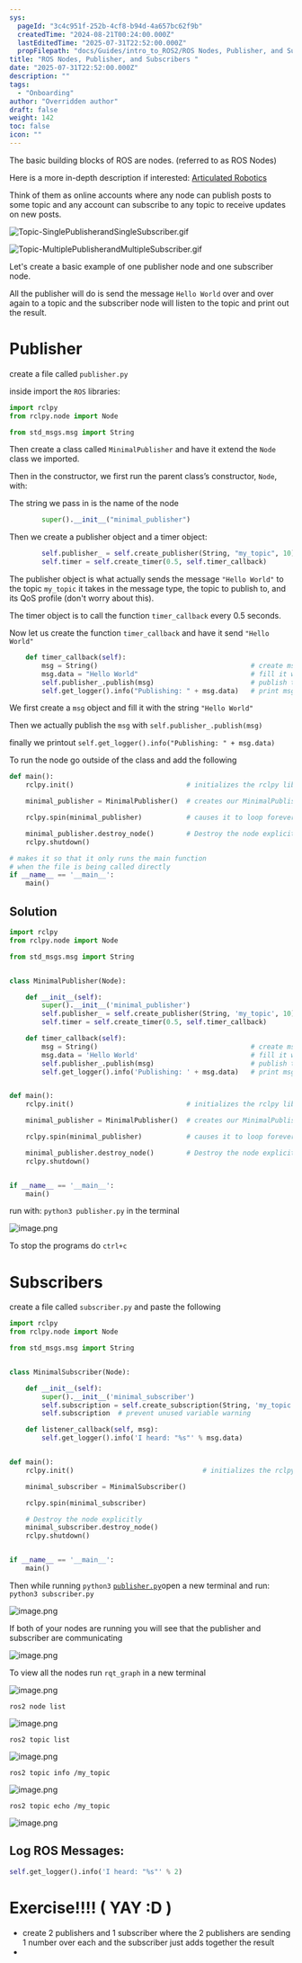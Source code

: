 ```yaml
---
sys:
  pageId: "3c4c951f-252b-4cf8-b94d-4a657bc62f9b"
  createdTime: "2024-08-21T00:24:00.000Z"
  lastEditedTime: "2025-07-31T22:52:00.000Z"
  propFilepath: "docs/Guides/intro_to_ROS2/ROS Nodes, Publisher, and Subscribers .md"
title: "ROS Nodes, Publisher, and Subscribers "
date: "2025-07-31T22:52:00.000Z"
description: ""
tags:
  - "Onboarding"
author: "Overridden author"
draft: false
weight: 142
toc: false
icon: ""
---
```


The basic building blocks of ROS are nodes. (referred to as ROS Nodes)

Here is a more in-depth description if interested: [Articulated Robotics](https://articulatedrobotics.xyz/tutorials/ready-for-ros/ros-overview#2-nodes)

Think of them as online accounts where any node can publish posts to some topic and any account can subscribe to any topic to receive updates on new posts.

![Topic-SinglePublisherandSingleSubscriber.gif](https://docs.ros.org/en/humble/_images/Topic-SinglePublisherandSingleSubscriber.gif)

![Topic-MultiplePublisherandMultipleSubscriber.gif](https://docs.ros.org/en/humble/_images/Topic-MultiplePublisherandMultipleSubscriber.gif)

Let's create a basic example of one publisher node and one subscriber node.

All the publisher will do is send the message `Hello World` over and over again to a topic and the subscriber node will listen to the topic and print out the result.

# Publisher

create a file called `publisher.py` 

inside import the `ROS` libraries:

```python
import rclpy
from rclpy.node import Node

from std_msgs.msg import String
```

Then create a class called `MinimalPublisher` and have it extend the `Node` class we imported.

Then in the constructor, we first run the parent class’s constructor, `Node`, with:

The string we pass in is the name of the node

```python
        super().__init__("minimal_publisher")
```

Then we create a publisher object and a timer object:

```python
        self.publisher_ = self.create_publisher(String, "my_topic", 10)
        self.timer = self.create_timer(0.5, self.timer_callback)
```

The publisher object is what actually sends the message `"Hello World"` to the topic `my_topic` it takes in the message type, the topic to publish to, and its QoS profile (don't worry about this).

The timer object is to call the function `timer_callback` every 0.5 seconds.

Now let us create the function `timer_callback` and have it send `"Hello World"`

```python
    def timer_callback(self):
        msg = String()                                      # create msg object
        msg.data = "Hello World"                            # fill it with data
        self.publisher_.publish(msg)                        # publish the message
        self.get_logger().info("Publishing: " + msg.data)   # print msg
```

We first create a `msg` object and fill it with the string `"Hello World"`

Then we actually publish the `msg` with `self.publisher_.publish(msg)`

finally we printout `self.get_logger().info("Publishing: " + msg.data)`

To run the node go outside of the class and add the following

```python
def main():
    rclpy.init()                            # initializes the rclpy library

    minimal_publisher = MinimalPublisher()  # creates our MinimalPublisher object

    rclpy.spin(minimal_publisher)           # causes it to loop forever

    minimal_publisher.destroy_node()        # Destroy the node explicitly
    rclpy.shutdown()

# makes it so that it only runs the main function
# when the file is being called directly
if __name__ == '__main__': 
    main()
```

## Solution

```python
import rclpy
from rclpy.node import Node

from std_msgs.msg import String


class MinimalPublisher(Node):

    def __init__(self):
        super().__init__('minimal_publisher')
        self.publisher_ = self.create_publisher(String, 'my_topic', 10)
        self.timer = self.create_timer(0.5, self.timer_callback)

    def timer_callback(self):
        msg = String()                                      # create msg object
        msg.data = 'Hello World'                            # fill it with data
        self.publisher_.publish(msg)                        # publish the message
        self.get_logger().info('Publishing: ' + msg.data)   # print msg


def main():
    rclpy.init()                            # initializes the rclpy library

    minimal_publisher = MinimalPublisher()  # creates our MinimalPublisher object

    rclpy.spin(minimal_publisher)           # causes it to loop forever

    minimal_publisher.destroy_node()        # Destroy the node explicitly
    rclpy.shutdown()


if __name__ == '__main__':
    main()
```

run with: `python3 publisher.py` in the terminal

![image.png](https://prod-files-secure.s3.us-west-2.amazonaws.com/d518164a-d88e-44d1-a4ee-3adb3bd8bce0/9214accb-ad5b-44f1-a31c-b3167c59138b/image.png?X-Amz-Algorithm=AWS4-HMAC-SHA256&X-Amz-Content-Sha256=UNSIGNED-PAYLOAD&X-Amz-Credential=ASIAZI2LB4666YVBM2TI%2F20250815%2Fus-west-2%2Fs3%2Faws4_request&X-Amz-Date=20250815T071049Z&X-Amz-Expires=3600&X-Amz-Security-Token=IQoJb3JpZ2luX2VjEA8aCXVzLXdlc3QtMiJGMEQCICTFp%2FN31v3MHu%2FiICJJlvaJiW2IT5BgCuck5StrnRtNAiArfhZ%2F%2Bnc99qMOSZIcGHelaq0m4PW2YX01J9IaXJMjuCr%2FAwhXEAAaDDYzNzQyMzE4MzgwNSIMu5xVgOIjCf1Sqd4yKtwD8miY%2B7aCyhx0SK667%2BytvXKIwCiFHqizUNvdi%2BIkawpJaJfUfF%2F0i%2Bk3cQXWzY0KDMrW7xbwZ5SSwHacX2A10AaZLsOeRnunnDzy%2FXw3EVPa6m5x0ZpKgYJ3xP0n%2FAMCHIWtsbQO6Z9FxpmVRPq8u4GJiQ6M1MgO2YvDuILXAZKn2nNuspz68f2gfPvy7q84ohPwB1KtfKoGSoOQcOAjjMgF2K4mYNQ45RkCNyEWBrW%2BkpyhVV8Jy6dA3wPrxLQvB7n8vwWWsMao9JcZCZfppAphS%2Fo7uCpPVFUg8dU1BwDclz4fN97EVN8HydCq%2F6poFXX5JayiliH%2FngMiacLMVPEsEs%2Bod4wdUfhQ2FcLX%2FI9K88Cj%2BEsjZe3SHc2lWdOKQDsrToG3gy4s2wMLt%2FUZv15qJXt4oxo5e84zNeskA19t4z2ZLiT8dLhtRXytnMW%2BbwVM06k9euqcj539NpdDHf%2BYc0RmtDVHc%2FZKMATdMVNNelTzbhA9DWD%2BpBWzFs2eiWM8OEbawUk4T4ZxGt5lVL3vrWsyQ%2FwdfymiGlkuYGiTYgzDjxi%2BciX7DHXDdcwo8CvIG3FioDYttK5SNqHcZrCSP8pHkX1UXd%2FubHdsMws0TKQpesksIJ4NJkw%2BaL7xAY6pgHNtuc%2BdYLOu1mHJ9JRcuhpTF8SkhWh8nR2R58TEEnvE98g1b8xFfJ5aa0Cp2388bglprWbaPXcf8FwQhISsAv9KoMs2Sxc1HUZe3Z%2B0h56ruwSNwnyIEeEfML2FiAXpMNolaoQlfq1nAO0kN01BEELBtAOZh%2B%2FqHBztHM8MXYoKG9%2FWLAPWO1ANXvTLnXZwmv6s%2BlO%2F2bs%2FPoFnKe5Gn8GUhWAnEyy&X-Amz-Signature=d0293241547a4129ae48a8c924ee6df7397b40dd0d7e10021e47d8de0b9837e5&X-Amz-SignedHeaders=host&x-amz-checksum-mode=ENABLED&x-id=GetObject)

To stop the programs do `ctrl+c`

# Subscribers

create a file called `subscriber.py` and paste the following

```python
import rclpy
from rclpy.node import Node

from std_msgs.msg import String


class MinimalSubscriber(Node):

    def __init__(self):
        super().__init__('minimal_subscriber')
        self.subscription = self.create_subscription(String, 'my_topic', self.listener_callback, 10)
        self.subscription  # prevent unused variable warning

    def listener_callback(self, msg):
        self.get_logger().info('I heard: "%s"' % msg.data)


def main():
    rclpy.init()                                # initializes the rclpy library

    minimal_subscriber = MinimalSubscriber()

    rclpy.spin(minimal_subscriber)

    # Destroy the node explicitly
    minimal_subscriber.destroy_node()
    rclpy.shutdown()


if __name__ == '__main__':
    main()
```

Then while running `python3` [`publisher.py`](http://publisher.py/)open a new terminal and run: `python3 subscriber.py` 

![image.png](https://prod-files-secure.s3.us-west-2.amazonaws.com/d518164a-d88e-44d1-a4ee-3adb3bd8bce0/611fccf2-c738-4dbd-94e9-98f209092866/image.png?X-Amz-Algorithm=AWS4-HMAC-SHA256&X-Amz-Content-Sha256=UNSIGNED-PAYLOAD&X-Amz-Credential=ASIAZI2LB4666YVBM2TI%2F20250815%2Fus-west-2%2Fs3%2Faws4_request&X-Amz-Date=20250815T071049Z&X-Amz-Expires=3600&X-Amz-Security-Token=IQoJb3JpZ2luX2VjEA8aCXVzLXdlc3QtMiJGMEQCICTFp%2FN31v3MHu%2FiICJJlvaJiW2IT5BgCuck5StrnRtNAiArfhZ%2F%2Bnc99qMOSZIcGHelaq0m4PW2YX01J9IaXJMjuCr%2FAwhXEAAaDDYzNzQyMzE4MzgwNSIMu5xVgOIjCf1Sqd4yKtwD8miY%2B7aCyhx0SK667%2BytvXKIwCiFHqizUNvdi%2BIkawpJaJfUfF%2F0i%2Bk3cQXWzY0KDMrW7xbwZ5SSwHacX2A10AaZLsOeRnunnDzy%2FXw3EVPa6m5x0ZpKgYJ3xP0n%2FAMCHIWtsbQO6Z9FxpmVRPq8u4GJiQ6M1MgO2YvDuILXAZKn2nNuspz68f2gfPvy7q84ohPwB1KtfKoGSoOQcOAjjMgF2K4mYNQ45RkCNyEWBrW%2BkpyhVV8Jy6dA3wPrxLQvB7n8vwWWsMao9JcZCZfppAphS%2Fo7uCpPVFUg8dU1BwDclz4fN97EVN8HydCq%2F6poFXX5JayiliH%2FngMiacLMVPEsEs%2Bod4wdUfhQ2FcLX%2FI9K88Cj%2BEsjZe3SHc2lWdOKQDsrToG3gy4s2wMLt%2FUZv15qJXt4oxo5e84zNeskA19t4z2ZLiT8dLhtRXytnMW%2BbwVM06k9euqcj539NpdDHf%2BYc0RmtDVHc%2FZKMATdMVNNelTzbhA9DWD%2BpBWzFs2eiWM8OEbawUk4T4ZxGt5lVL3vrWsyQ%2FwdfymiGlkuYGiTYgzDjxi%2BciX7DHXDdcwo8CvIG3FioDYttK5SNqHcZrCSP8pHkX1UXd%2FubHdsMws0TKQpesksIJ4NJkw%2BaL7xAY6pgHNtuc%2BdYLOu1mHJ9JRcuhpTF8SkhWh8nR2R58TEEnvE98g1b8xFfJ5aa0Cp2388bglprWbaPXcf8FwQhISsAv9KoMs2Sxc1HUZe3Z%2B0h56ruwSNwnyIEeEfML2FiAXpMNolaoQlfq1nAO0kN01BEELBtAOZh%2B%2FqHBztHM8MXYoKG9%2FWLAPWO1ANXvTLnXZwmv6s%2BlO%2F2bs%2FPoFnKe5Gn8GUhWAnEyy&X-Amz-Signature=193bbaa01e8f2b1ffa0f678a864d55778fa696ef817273b682096893ed87f234&X-Amz-SignedHeaders=host&x-amz-checksum-mode=ENABLED&x-id=GetObject)

If both of your nodes are running you will see that the publisher and subscriber are communicating

![image.png](https://prod-files-secure.s3.us-west-2.amazonaws.com/d518164a-d88e-44d1-a4ee-3adb3bd8bce0/eea428b5-1cf0-43bb-a30b-81cbaf6c5c78/image.png?X-Amz-Algorithm=AWS4-HMAC-SHA256&X-Amz-Content-Sha256=UNSIGNED-PAYLOAD&X-Amz-Credential=ASIAZI2LB4666YVBM2TI%2F20250815%2Fus-west-2%2Fs3%2Faws4_request&X-Amz-Date=20250815T071049Z&X-Amz-Expires=3600&X-Amz-Security-Token=IQoJb3JpZ2luX2VjEA8aCXVzLXdlc3QtMiJGMEQCICTFp%2FN31v3MHu%2FiICJJlvaJiW2IT5BgCuck5StrnRtNAiArfhZ%2F%2Bnc99qMOSZIcGHelaq0m4PW2YX01J9IaXJMjuCr%2FAwhXEAAaDDYzNzQyMzE4MzgwNSIMu5xVgOIjCf1Sqd4yKtwD8miY%2B7aCyhx0SK667%2BytvXKIwCiFHqizUNvdi%2BIkawpJaJfUfF%2F0i%2Bk3cQXWzY0KDMrW7xbwZ5SSwHacX2A10AaZLsOeRnunnDzy%2FXw3EVPa6m5x0ZpKgYJ3xP0n%2FAMCHIWtsbQO6Z9FxpmVRPq8u4GJiQ6M1MgO2YvDuILXAZKn2nNuspz68f2gfPvy7q84ohPwB1KtfKoGSoOQcOAjjMgF2K4mYNQ45RkCNyEWBrW%2BkpyhVV8Jy6dA3wPrxLQvB7n8vwWWsMao9JcZCZfppAphS%2Fo7uCpPVFUg8dU1BwDclz4fN97EVN8HydCq%2F6poFXX5JayiliH%2FngMiacLMVPEsEs%2Bod4wdUfhQ2FcLX%2FI9K88Cj%2BEsjZe3SHc2lWdOKQDsrToG3gy4s2wMLt%2FUZv15qJXt4oxo5e84zNeskA19t4z2ZLiT8dLhtRXytnMW%2BbwVM06k9euqcj539NpdDHf%2BYc0RmtDVHc%2FZKMATdMVNNelTzbhA9DWD%2BpBWzFs2eiWM8OEbawUk4T4ZxGt5lVL3vrWsyQ%2FwdfymiGlkuYGiTYgzDjxi%2BciX7DHXDdcwo8CvIG3FioDYttK5SNqHcZrCSP8pHkX1UXd%2FubHdsMws0TKQpesksIJ4NJkw%2BaL7xAY6pgHNtuc%2BdYLOu1mHJ9JRcuhpTF8SkhWh8nR2R58TEEnvE98g1b8xFfJ5aa0Cp2388bglprWbaPXcf8FwQhISsAv9KoMs2Sxc1HUZe3Z%2B0h56ruwSNwnyIEeEfML2FiAXpMNolaoQlfq1nAO0kN01BEELBtAOZh%2B%2FqHBztHM8MXYoKG9%2FWLAPWO1ANXvTLnXZwmv6s%2BlO%2F2bs%2FPoFnKe5Gn8GUhWAnEyy&X-Amz-Signature=d845b1965d96ae2e97cd9d7254af64a76a4bbf3469f06a79f305a1db3b748200&X-Amz-SignedHeaders=host&x-amz-checksum-mode=ENABLED&x-id=GetObject)

To view all the nodes run `rqt_graph` in a new terminal

![image.png](https://prod-files-secure.s3.us-west-2.amazonaws.com/d518164a-d88e-44d1-a4ee-3adb3bd8bce0/1d98e964-4318-4d62-b5c4-8c8f78368598/image.png?X-Amz-Algorithm=AWS4-HMAC-SHA256&X-Amz-Content-Sha256=UNSIGNED-PAYLOAD&X-Amz-Credential=ASIAZI2LB4666YVBM2TI%2F20250815%2Fus-west-2%2Fs3%2Faws4_request&X-Amz-Date=20250815T071049Z&X-Amz-Expires=3600&X-Amz-Security-Token=IQoJb3JpZ2luX2VjEA8aCXVzLXdlc3QtMiJGMEQCICTFp%2FN31v3MHu%2FiICJJlvaJiW2IT5BgCuck5StrnRtNAiArfhZ%2F%2Bnc99qMOSZIcGHelaq0m4PW2YX01J9IaXJMjuCr%2FAwhXEAAaDDYzNzQyMzE4MzgwNSIMu5xVgOIjCf1Sqd4yKtwD8miY%2B7aCyhx0SK667%2BytvXKIwCiFHqizUNvdi%2BIkawpJaJfUfF%2F0i%2Bk3cQXWzY0KDMrW7xbwZ5SSwHacX2A10AaZLsOeRnunnDzy%2FXw3EVPa6m5x0ZpKgYJ3xP0n%2FAMCHIWtsbQO6Z9FxpmVRPq8u4GJiQ6M1MgO2YvDuILXAZKn2nNuspz68f2gfPvy7q84ohPwB1KtfKoGSoOQcOAjjMgF2K4mYNQ45RkCNyEWBrW%2BkpyhVV8Jy6dA3wPrxLQvB7n8vwWWsMao9JcZCZfppAphS%2Fo7uCpPVFUg8dU1BwDclz4fN97EVN8HydCq%2F6poFXX5JayiliH%2FngMiacLMVPEsEs%2Bod4wdUfhQ2FcLX%2FI9K88Cj%2BEsjZe3SHc2lWdOKQDsrToG3gy4s2wMLt%2FUZv15qJXt4oxo5e84zNeskA19t4z2ZLiT8dLhtRXytnMW%2BbwVM06k9euqcj539NpdDHf%2BYc0RmtDVHc%2FZKMATdMVNNelTzbhA9DWD%2BpBWzFs2eiWM8OEbawUk4T4ZxGt5lVL3vrWsyQ%2FwdfymiGlkuYGiTYgzDjxi%2BciX7DHXDdcwo8CvIG3FioDYttK5SNqHcZrCSP8pHkX1UXd%2FubHdsMws0TKQpesksIJ4NJkw%2BaL7xAY6pgHNtuc%2BdYLOu1mHJ9JRcuhpTF8SkhWh8nR2R58TEEnvE98g1b8xFfJ5aa0Cp2388bglprWbaPXcf8FwQhISsAv9KoMs2Sxc1HUZe3Z%2B0h56ruwSNwnyIEeEfML2FiAXpMNolaoQlfq1nAO0kN01BEELBtAOZh%2B%2FqHBztHM8MXYoKG9%2FWLAPWO1ANXvTLnXZwmv6s%2BlO%2F2bs%2FPoFnKe5Gn8GUhWAnEyy&X-Amz-Signature=e8c15e2dba8b860bc91ec55da97bae60ec7169fc4bcbd5be4fe549871ea50acc&X-Amz-SignedHeaders=host&x-amz-checksum-mode=ENABLED&x-id=GetObject)

`ros2 node list`

![image.png](https://prod-files-secure.s3.us-west-2.amazonaws.com/d518164a-d88e-44d1-a4ee-3adb3bd8bce0/680ac8cf-e6d9-4164-9ece-5b9a6fccffee/image.png?X-Amz-Algorithm=AWS4-HMAC-SHA256&X-Amz-Content-Sha256=UNSIGNED-PAYLOAD&X-Amz-Credential=ASIAZI2LB4666YVBM2TI%2F20250815%2Fus-west-2%2Fs3%2Faws4_request&X-Amz-Date=20250815T071049Z&X-Amz-Expires=3600&X-Amz-Security-Token=IQoJb3JpZ2luX2VjEA8aCXVzLXdlc3QtMiJGMEQCICTFp%2FN31v3MHu%2FiICJJlvaJiW2IT5BgCuck5StrnRtNAiArfhZ%2F%2Bnc99qMOSZIcGHelaq0m4PW2YX01J9IaXJMjuCr%2FAwhXEAAaDDYzNzQyMzE4MzgwNSIMu5xVgOIjCf1Sqd4yKtwD8miY%2B7aCyhx0SK667%2BytvXKIwCiFHqizUNvdi%2BIkawpJaJfUfF%2F0i%2Bk3cQXWzY0KDMrW7xbwZ5SSwHacX2A10AaZLsOeRnunnDzy%2FXw3EVPa6m5x0ZpKgYJ3xP0n%2FAMCHIWtsbQO6Z9FxpmVRPq8u4GJiQ6M1MgO2YvDuILXAZKn2nNuspz68f2gfPvy7q84ohPwB1KtfKoGSoOQcOAjjMgF2K4mYNQ45RkCNyEWBrW%2BkpyhVV8Jy6dA3wPrxLQvB7n8vwWWsMao9JcZCZfppAphS%2Fo7uCpPVFUg8dU1BwDclz4fN97EVN8HydCq%2F6poFXX5JayiliH%2FngMiacLMVPEsEs%2Bod4wdUfhQ2FcLX%2FI9K88Cj%2BEsjZe3SHc2lWdOKQDsrToG3gy4s2wMLt%2FUZv15qJXt4oxo5e84zNeskA19t4z2ZLiT8dLhtRXytnMW%2BbwVM06k9euqcj539NpdDHf%2BYc0RmtDVHc%2FZKMATdMVNNelTzbhA9DWD%2BpBWzFs2eiWM8OEbawUk4T4ZxGt5lVL3vrWsyQ%2FwdfymiGlkuYGiTYgzDjxi%2BciX7DHXDdcwo8CvIG3FioDYttK5SNqHcZrCSP8pHkX1UXd%2FubHdsMws0TKQpesksIJ4NJkw%2BaL7xAY6pgHNtuc%2BdYLOu1mHJ9JRcuhpTF8SkhWh8nR2R58TEEnvE98g1b8xFfJ5aa0Cp2388bglprWbaPXcf8FwQhISsAv9KoMs2Sxc1HUZe3Z%2B0h56ruwSNwnyIEeEfML2FiAXpMNolaoQlfq1nAO0kN01BEELBtAOZh%2B%2FqHBztHM8MXYoKG9%2FWLAPWO1ANXvTLnXZwmv6s%2BlO%2F2bs%2FPoFnKe5Gn8GUhWAnEyy&X-Amz-Signature=fe39b8f09cb6142dc37c03af489ff808c2f386a04067fbfe2718277a297f3152&X-Amz-SignedHeaders=host&x-amz-checksum-mode=ENABLED&x-id=GetObject)

`ros2 topic list`

![image.png](https://prod-files-secure.s3.us-west-2.amazonaws.com/d518164a-d88e-44d1-a4ee-3adb3bd8bce0/eee2ebe1-27ef-4a4a-96fb-2ca54126fb29/image.png?X-Amz-Algorithm=AWS4-HMAC-SHA256&X-Amz-Content-Sha256=UNSIGNED-PAYLOAD&X-Amz-Credential=ASIAZI2LB4666YVBM2TI%2F20250815%2Fus-west-2%2Fs3%2Faws4_request&X-Amz-Date=20250815T071049Z&X-Amz-Expires=3600&X-Amz-Security-Token=IQoJb3JpZ2luX2VjEA8aCXVzLXdlc3QtMiJGMEQCICTFp%2FN31v3MHu%2FiICJJlvaJiW2IT5BgCuck5StrnRtNAiArfhZ%2F%2Bnc99qMOSZIcGHelaq0m4PW2YX01J9IaXJMjuCr%2FAwhXEAAaDDYzNzQyMzE4MzgwNSIMu5xVgOIjCf1Sqd4yKtwD8miY%2B7aCyhx0SK667%2BytvXKIwCiFHqizUNvdi%2BIkawpJaJfUfF%2F0i%2Bk3cQXWzY0KDMrW7xbwZ5SSwHacX2A10AaZLsOeRnunnDzy%2FXw3EVPa6m5x0ZpKgYJ3xP0n%2FAMCHIWtsbQO6Z9FxpmVRPq8u4GJiQ6M1MgO2YvDuILXAZKn2nNuspz68f2gfPvy7q84ohPwB1KtfKoGSoOQcOAjjMgF2K4mYNQ45RkCNyEWBrW%2BkpyhVV8Jy6dA3wPrxLQvB7n8vwWWsMao9JcZCZfppAphS%2Fo7uCpPVFUg8dU1BwDclz4fN97EVN8HydCq%2F6poFXX5JayiliH%2FngMiacLMVPEsEs%2Bod4wdUfhQ2FcLX%2FI9K88Cj%2BEsjZe3SHc2lWdOKQDsrToG3gy4s2wMLt%2FUZv15qJXt4oxo5e84zNeskA19t4z2ZLiT8dLhtRXytnMW%2BbwVM06k9euqcj539NpdDHf%2BYc0RmtDVHc%2FZKMATdMVNNelTzbhA9DWD%2BpBWzFs2eiWM8OEbawUk4T4ZxGt5lVL3vrWsyQ%2FwdfymiGlkuYGiTYgzDjxi%2BciX7DHXDdcwo8CvIG3FioDYttK5SNqHcZrCSP8pHkX1UXd%2FubHdsMws0TKQpesksIJ4NJkw%2BaL7xAY6pgHNtuc%2BdYLOu1mHJ9JRcuhpTF8SkhWh8nR2R58TEEnvE98g1b8xFfJ5aa0Cp2388bglprWbaPXcf8FwQhISsAv9KoMs2Sxc1HUZe3Z%2B0h56ruwSNwnyIEeEfML2FiAXpMNolaoQlfq1nAO0kN01BEELBtAOZh%2B%2FqHBztHM8MXYoKG9%2FWLAPWO1ANXvTLnXZwmv6s%2BlO%2F2bs%2FPoFnKe5Gn8GUhWAnEyy&X-Amz-Signature=539100a4b14301cf256199936a7af9acd576248bd6db1f4c287c4e4db38ce4f8&X-Amz-SignedHeaders=host&x-amz-checksum-mode=ENABLED&x-id=GetObject)

`ros2 topic info /my_topic`

![image.png](https://prod-files-secure.s3.us-west-2.amazonaws.com/d518164a-d88e-44d1-a4ee-3adb3bd8bce0/6288ef12-cb9e-406f-b9eb-65feed3a9011/image.png?X-Amz-Algorithm=AWS4-HMAC-SHA256&X-Amz-Content-Sha256=UNSIGNED-PAYLOAD&X-Amz-Credential=ASIAZI2LB4666YVBM2TI%2F20250815%2Fus-west-2%2Fs3%2Faws4_request&X-Amz-Date=20250815T071049Z&X-Amz-Expires=3600&X-Amz-Security-Token=IQoJb3JpZ2luX2VjEA8aCXVzLXdlc3QtMiJGMEQCICTFp%2FN31v3MHu%2FiICJJlvaJiW2IT5BgCuck5StrnRtNAiArfhZ%2F%2Bnc99qMOSZIcGHelaq0m4PW2YX01J9IaXJMjuCr%2FAwhXEAAaDDYzNzQyMzE4MzgwNSIMu5xVgOIjCf1Sqd4yKtwD8miY%2B7aCyhx0SK667%2BytvXKIwCiFHqizUNvdi%2BIkawpJaJfUfF%2F0i%2Bk3cQXWzY0KDMrW7xbwZ5SSwHacX2A10AaZLsOeRnunnDzy%2FXw3EVPa6m5x0ZpKgYJ3xP0n%2FAMCHIWtsbQO6Z9FxpmVRPq8u4GJiQ6M1MgO2YvDuILXAZKn2nNuspz68f2gfPvy7q84ohPwB1KtfKoGSoOQcOAjjMgF2K4mYNQ45RkCNyEWBrW%2BkpyhVV8Jy6dA3wPrxLQvB7n8vwWWsMao9JcZCZfppAphS%2Fo7uCpPVFUg8dU1BwDclz4fN97EVN8HydCq%2F6poFXX5JayiliH%2FngMiacLMVPEsEs%2Bod4wdUfhQ2FcLX%2FI9K88Cj%2BEsjZe3SHc2lWdOKQDsrToG3gy4s2wMLt%2FUZv15qJXt4oxo5e84zNeskA19t4z2ZLiT8dLhtRXytnMW%2BbwVM06k9euqcj539NpdDHf%2BYc0RmtDVHc%2FZKMATdMVNNelTzbhA9DWD%2BpBWzFs2eiWM8OEbawUk4T4ZxGt5lVL3vrWsyQ%2FwdfymiGlkuYGiTYgzDjxi%2BciX7DHXDdcwo8CvIG3FioDYttK5SNqHcZrCSP8pHkX1UXd%2FubHdsMws0TKQpesksIJ4NJkw%2BaL7xAY6pgHNtuc%2BdYLOu1mHJ9JRcuhpTF8SkhWh8nR2R58TEEnvE98g1b8xFfJ5aa0Cp2388bglprWbaPXcf8FwQhISsAv9KoMs2Sxc1HUZe3Z%2B0h56ruwSNwnyIEeEfML2FiAXpMNolaoQlfq1nAO0kN01BEELBtAOZh%2B%2FqHBztHM8MXYoKG9%2FWLAPWO1ANXvTLnXZwmv6s%2BlO%2F2bs%2FPoFnKe5Gn8GUhWAnEyy&X-Amz-Signature=ef859a5affd29205f8aa6525946404145e98195619fe521a0c3232a6096d1ba6&X-Amz-SignedHeaders=host&x-amz-checksum-mode=ENABLED&x-id=GetObject)

`ros2 topic echo /my_topic`

![image.png](https://prod-files-secure.s3.us-west-2.amazonaws.com/d518164a-d88e-44d1-a4ee-3adb3bd8bce0/0a6fcb4d-422d-4a6c-a803-749ef4adf2c6/image.png?X-Amz-Algorithm=AWS4-HMAC-SHA256&X-Amz-Content-Sha256=UNSIGNED-PAYLOAD&X-Amz-Credential=ASIAZI2LB4666YVBM2TI%2F20250815%2Fus-west-2%2Fs3%2Faws4_request&X-Amz-Date=20250815T071049Z&X-Amz-Expires=3600&X-Amz-Security-Token=IQoJb3JpZ2luX2VjEA8aCXVzLXdlc3QtMiJGMEQCICTFp%2FN31v3MHu%2FiICJJlvaJiW2IT5BgCuck5StrnRtNAiArfhZ%2F%2Bnc99qMOSZIcGHelaq0m4PW2YX01J9IaXJMjuCr%2FAwhXEAAaDDYzNzQyMzE4MzgwNSIMu5xVgOIjCf1Sqd4yKtwD8miY%2B7aCyhx0SK667%2BytvXKIwCiFHqizUNvdi%2BIkawpJaJfUfF%2F0i%2Bk3cQXWzY0KDMrW7xbwZ5SSwHacX2A10AaZLsOeRnunnDzy%2FXw3EVPa6m5x0ZpKgYJ3xP0n%2FAMCHIWtsbQO6Z9FxpmVRPq8u4GJiQ6M1MgO2YvDuILXAZKn2nNuspz68f2gfPvy7q84ohPwB1KtfKoGSoOQcOAjjMgF2K4mYNQ45RkCNyEWBrW%2BkpyhVV8Jy6dA3wPrxLQvB7n8vwWWsMao9JcZCZfppAphS%2Fo7uCpPVFUg8dU1BwDclz4fN97EVN8HydCq%2F6poFXX5JayiliH%2FngMiacLMVPEsEs%2Bod4wdUfhQ2FcLX%2FI9K88Cj%2BEsjZe3SHc2lWdOKQDsrToG3gy4s2wMLt%2FUZv15qJXt4oxo5e84zNeskA19t4z2ZLiT8dLhtRXytnMW%2BbwVM06k9euqcj539NpdDHf%2BYc0RmtDVHc%2FZKMATdMVNNelTzbhA9DWD%2BpBWzFs2eiWM8OEbawUk4T4ZxGt5lVL3vrWsyQ%2FwdfymiGlkuYGiTYgzDjxi%2BciX7DHXDdcwo8CvIG3FioDYttK5SNqHcZrCSP8pHkX1UXd%2FubHdsMws0TKQpesksIJ4NJkw%2BaL7xAY6pgHNtuc%2BdYLOu1mHJ9JRcuhpTF8SkhWh8nR2R58TEEnvE98g1b8xFfJ5aa0Cp2388bglprWbaPXcf8FwQhISsAv9KoMs2Sxc1HUZe3Z%2B0h56ruwSNwnyIEeEfML2FiAXpMNolaoQlfq1nAO0kN01BEELBtAOZh%2B%2FqHBztHM8MXYoKG9%2FWLAPWO1ANXvTLnXZwmv6s%2BlO%2F2bs%2FPoFnKe5Gn8GUhWAnEyy&X-Amz-Signature=53ff7c51ff288fbc048354a3c40c6ed7cb6ffac04c6115bd4779c10c293160e6&X-Amz-SignedHeaders=host&x-amz-checksum-mode=ENABLED&x-id=GetObject)

## Log ROS Messages:

```python
self.get_logger().info('I heard: "%s"' % 2)
```

# Exercise!!!! ( YAY :D )

- create 2 publishers and 1 subscriber where the 2 publishers are sending 1 number over each and the subscriber just adds together the result
- 
